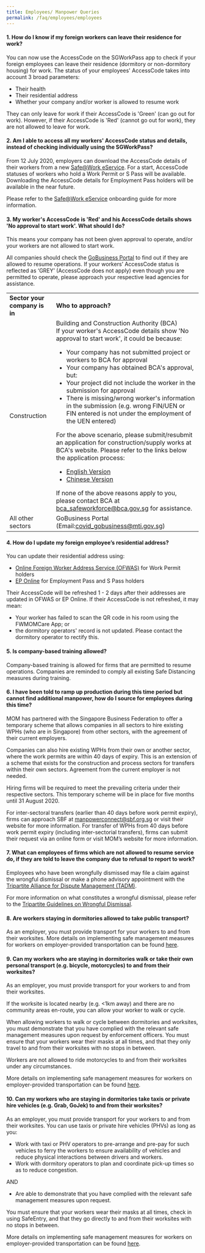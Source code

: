 ```yaml
---
title: Employees/ Manpower Queries
permalink: /faq/employees/employees
---
```


#### **1. How do I know if my foreign workers can leave their residence for work?**
You can now use the AccessCode on the SGWorkPass app to check if your foreign employees can leave their residence (dormitory or non-dormitory housing) for work. The status of your employees' AccessCode takes into account 3 broad parameters:
- Their health
- Their residential address
- Whether your company and/or worker is allowed to resume work

They can only leave for work if their AccessCode is 'Green' (can go out for work).
However, if their AccessCode is 'Red' (cannot go out for work), they are not allowed to leave for work.

#### **2. Am I able to access all my workers' AccessCode status and details, instead of checking individually using the SGWorkPass?**
From 12 July 2020, employers can download the AccessCode details of their workers from a new <a href="https://www.mom.gov.sg/eservices/services/safe-work" target="_blank">Safe@Work eService</a>. For a start, AccessCode statuses of workers who hold a Work Permit or S Pass will be available. Downloading the AccessCode details for Employment Pass holders will be available in the near future.

Please refer to the <a href="https://www.mom.gov.sg/eservices/services/safe-work" target="_blank">Safe@Work eService</a> onboarding guide for more information.

#### **3. My worker's AccessCode is 'Red' and his AccessCode details shows 'No approval to start work'. What should I do?**
This means your company has not been given approval to operate, and/or your workers are not allowed to start work.

All companies should check the <a href="https://covid.gobusiness.gov.sg/" target="_blank">GoBusiness Portal</a> to find out if they are allowed to resume operations. If your workers’ AccessCode status is reflected as ‘GREY’ (AccessCode does not apply) even though you are permitted to operate, please approach your respective lead agencies for assistance.

<table >
	<tbody>
		<tr>
			<td><b>Sector your company is in</b></td>
			<td><b>Who to approach?</b></td>
		</tr>
		<tr>
			<td>Construction</td>
			<td>Building and Construction Authority (BCA)<br>If your worker's AccessCode details show 'No approval to start work', it could be because:
				<ul>
					<li>Your company has not submitted project or workers to BCA for approval</li>
					<li>Your company has obtained BCA's approval, but:</li>
					<li>Your project did not include the worker in the submission for approval</li>
					<li>There is missing/wrong worker's information in the submission (e.g. wrong FIN/UEN or FIN entered is not under the employment of the UEN entered)</li>
				</ul>
				For the above scenario, please submit/resubmit an application for construction/supply works at BCA's website. Please refer to the links below the application process:
				<ul>
					<li><a href="https://go.gov.sg/bca-restart-navigator" target="_blank">English Version</a></li>
					<li><a href="https://go.gov.sg/bca-restart-navigator-chi" target="_blank">Chinese Version</a></li>
				</ul>
					If none of the above reasons apply to you, please contact BCA at <a href = "mailto: bca_safeworkforce@bca.gov.sg">bca_safeworkforce@bca.gov.sg</a> for assistance.
			</td>
		</tr>
		<tr>
			<td>All other sectors</td>
			<td>GoBusiness Portal (Email:<a href = "mailto: covid_gobusiness@mti.gov.sg">covid_gobusiness@mti.gov.sg</a>)</td>
		</tr>
	</tbody>
</table>

#### **4. How do I update my foreign employee’s residential address?**
You can update their residential address using:
- <a href="https://www.mom.gov.sg/eservices/services/ofwas" target="_blank">Online Foreign Worker Address Service (OFWAS)</a> for Work Permit holders
- <a href="https://www.mom.gov.sg/eservices/services/ep-online" target="_blank">EP Online</a> for Employment Pass and S Pass holders

Their AccessCode will be refreshed 1 - 2 days after their addresses are updated in OFWAS or EP Online. If their AccessCode is not refreshed, it may mean:
- Your worker has failed to scan the QR code in his room using the FWMOMCare App; or
- the dormitory operators' record is not updated. Please contact the dormitory operator to rectify this.

#### **5. Is company-based training allowed?**
Company-based training is allowed for firms that are permitted to resume operations.  Companies are reminded to comply all existing Safe Distancing measures during training.

#### **6. I have been told to ramp up production during this time period but cannot find additional manpower, how do I source for employees during this time?**
MOM has partnered with the Singapore Business Federation to offer a temporary scheme that allows companies in all sectors to hire existing WPHs (who are in Singapore) from other sectors, with the agreement of their current employers. 

Companies can also hire existing WPHs from their own or another sector, where the work permits are within 40 days of expiry. This is an extension of a scheme that exists for the construction and process sectors for transfers within their own sectors. Agreement from the current employer is not needed. 

Hiring firms will be required to meet the prevailing criteria under their respective sectors. This temporary scheme will be in place for five months until 31 August 2020. 

For inter-sectoral transfers (earlier than 40 days before work permit expiry), firms can approach SBF at <a href = "mailto: manpowerconnect@sbf.org.sg">manpowerconnect@sbf.org.sg</a> or visit their website for more information. For transfer of WPHs from 40 days before work permit expiry (including inter-sectorial transfers), firms can submit their request via an online form or visit MOM’s website for more information.

#### **7. What can employees of firms which are not allowed to resume service do, if they are told to leave the company due to refusal to report to work?**
Employees who have been wrongfully dismissed may file a claim against the wrongful dismissal or make a phone advisory appointment with the <a href="https://www.tal.sg/tadm/eServices" target="_blank">Tripartite Alliance for Dispute Management (TADM)</a>.

For more information on what constitutes a wrongful dismissal, please refer to the <a href="https://www.mom.gov.sg/employment-practices/termination-of-employment/unfair-dismissal#what-is-a-wrongful-dismissal" target="_blank">Tripartite Guidelines on Wrongful Dismissal</a>.

#### **8. Are workers staying in dormitories allowed to take public transport?**
As an employer, you must provide transport for your workers to and from their worksites.
More details on implementing safe management measures for workers on employer-provided transportation can be found <a href="https://www.mom.gov.sg/covid-19/advisory-on-safe-management-measures-for-workers-on-transportation" target="_blank">here</a>.

#### **9. Can my workers who are staying in dormitories walk or take their own personal transport (e.g. bicycle, motorcycles) to and from their worksites?**
As an employer, you must provide transport for your workers to and from their worksites.

If the worksite is located nearby (e.g. <1km away) and there are no community areas en-route, you can allow your worker to walk or cycle.

When allowing workers to walk or cycle between dormitories and worksites, you must demonstrate that you have complied with the relevant safe management measures upon request by enforcement officers. You must ensure that your workers wear their masks at all times, and that they only travel to and from their worksites with no stops in between.

Workers are not allowed to ride motorcycles to and from their worksites under any circumstances.

More details on implementing safe management measures for workers on employer-provided transportation can be found <a href="https://www.mom.gov.sg/covid-19/advisory-on-safe-management-measures-for-workers-on-transportation" target="_blank">here</a>.

#### **10. Can my workers who are staying in dormitories take taxis or private hire vehicles (e.g. Grab, GoJek) to and from their worksites?**
As an employer, you must provide transport for your workers to and from their worksites.
You can use taxis or private hire vehicles (PHVs) as long as you:
- Work with taxi or PHV operators to pre-arrange and pre-pay for such vehicles to ferry the workers to ensure availability of vehicles and reduce physical interactions between drivers and workers.
- Work with dormitory operators to plan and coordinate pick-up times so as to reduce congestion.

AND

- Are able to demonstrate that you have complied with the relevant safe management measures upon request.

You must ensure that your workers wear their masks at all times, check in using SafeEntry, and that they go directly to and from their worksites with no stops in between.

More details on implementing safe management measures for workers on employer-provided transportation can be found <a href="https://www.mom.gov.sg/covid-19/advisory-on-safe-management-measures-for-workers-on-transportation" target="_blank">here</a>.